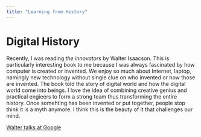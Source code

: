 ```yaml
---
title: "Learning from History"
---
```


# Digital History

Recently, I was reading *the innovators* by Walter Isaacson. This is particularly interesting book to me because I was always fascinated by how computer is created or invented. We enjoy so much about Internet, laptop, namingly new technology without single clue on who invented or how those are invented. The book told the story of digital world and how the digital world come into beings. I love the idea of combining creative genius and practical engieers to form a strong team thus transforming the entire history. Once somehting has been invented or put together, people stop think it is a myth anymore. I think this is the beauty of it that challenges our mind.

[Walter talks at Google](https://www.youtube.com/watch?v=rRqLSiLuQgA)
